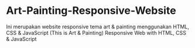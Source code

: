 # Art-Painting-Responsive-Website
Ini merupakan website responsive tema art &amp; painting menggunakan HTML, CSS &amp; JavaScript (This is Art &amp; Painting) Responsive Web with HTML, CSS &amp; JavaScript

